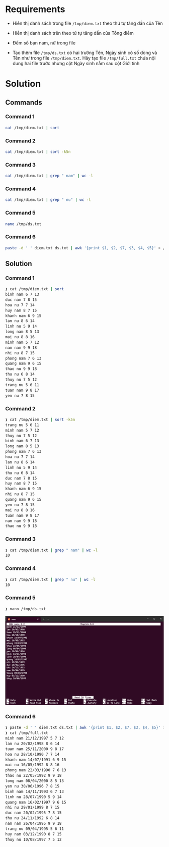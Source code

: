 # Requirements

- Hiển thị danh sách trong file `/tmp/diem.txt` theo thứ tự tăng dần của Tên

- Hiển thị danh sách trên theo tứ tự tăng dần của Tổng điểm

- Đếm số bạn nam, nữ trong file

- Tạo thêm file `/tmp/ds.txt` có hai trường Tên, Ngày sinh có số dòng và Tên như trong file `/tmp/diem.txt`. Hãy tạo file `/tmp/full.txt` chứa nội dung hai file trước nhưng cột Ngày sinh nằm sau cột Giới tính

# Solution

## Commands

### Command 1

```sh
cat /tmp/diem.txt | sort
```

### Command 2

```sh
cat /tmp/diem.txt | sort -k5n
```

### Command 3

```sh
cat /tmp/diem.txt | grep " nam" | wc -l
```

### Command 4

```sh
cat /tmp/diem.txt | grep " nu" | wc -l
```

### Command 5

```sh
nano /tmp/ds.txt
```

### Command 6

```sh
paste -d ' ' diem.txt ds.txt | awk '{print $1, $2, $7, $3, $4, $5}' > /tmp/full.txt
```


## Solution

### Command 1

```sh
❯ cat /tmp/diem.txt | sort
binh nam 6 7 13
duc nam 7 8 15
hoa nu 7 7 14
huy nam 8 7 15
khanh nam 6 9 15
lan nu 8 6 14
linh nu 5 9 14
long nam 8 5 13
mai nu 8 8 16
minh nam 5 7 12
nam nam 9 9 18
nhi nu 8 7 15
phong nam 7 6 13
quang nam 9 6 15
thao nu 9 9 18
thu nu 6 8 14
thuy nu 7 5 12
trang nu 5 6 11
tuan nam 9 8 17
yen nu 7 8 15
```

### Command 2

```sh
❯ cat /tmp/diem.txt | sort -k5n
trang nu 5 6 11
minh nam 5 7 12
thuy nu 7 5 12
binh nam 6 7 13
long nam 8 5 13
phong nam 7 6 13
hoa nu 7 7 14
lan nu 8 6 14
linh nu 5 9 14
thu nu 6 8 14
duc nam 7 8 15
huy nam 8 7 15
khanh nam 6 9 15
nhi nu 8 7 15
quang nam 9 6 15
yen nu 7 8 15
mai nu 8 8 16
tuan nam 9 8 17
nam nam 9 9 18
thao nu 9 9 18
```

### Command 3

```sh
❯ cat /tmp/diem.txt | grep " nam" | wc -l
10
```

### Command 4

```sh
❯ cat /tmp/diem.txt | grep " nu" | wc -l
10
```

### Command 5

```sh
❯ nano /tmp/ds.txt
```
![alt text](assets/image-5.png)

### Command 6

```sh
❯ paste -d ' ' diem.txt ds.txt | awk '{print $1, $2, $7, $3, $4, $5}' > /tmp/full.txt
❯ cat /tmp/full.txt
minh nam 21/12/1997 5 7 12
lan nu 20/02/1998 8 6 14
tuan nam 25/11/2000 9 8 17
hoa nu 28/10/1990 7 7 14
khanh nam 14/07/1991 6 9 15
mai nu 16/05/1992 8 8 16
phong nam 22/03/1990 7 6 13
thao nu 22/05/1992 9 9 18
long nam 08/04/2000 8 5 13
yen nu 30/06/1996 7 8 15
binh nam 14/11/1993 6 7 13
linh nu 28/07/1990 5 9 14
quang nam 16/02/1997 9 6 15
nhi nu 29/01/1999 8 7 15
duc nam 20/02/1995 7 8 15
thu nu 24/11/1992 6 8 14
nam nam 26/04/1995 9 9 18
trang nu 09/04/1995 5 6 11
huy nam 03/12/1990 8 7 15
thuy nu 10/08/1997 7 5 12
```